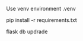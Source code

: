 Use venv environment .venv

<!-- After clone install dependencies  -->

pip install -r requirements.txt

flask db updrade
